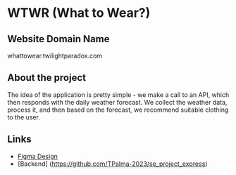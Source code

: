 # WTWR (What to Wear?)

## Website Domain Name
whattowear.twilightparadox.com

## About the project

The idea of the application is pretty simple - we make a call to an API, which then responds with the daily weather forecast. We collect the weather data, process it, and then based on the forecast, we recommend suitable clothing to the user.

## Links

- [Figma Design](https://www.figma.com/file/DTojSwldenF9UPKQZd6RRb/Sprint-10%3A-WTWR)
- [Backend] (https://github.com/TPalma-2023/se_project_express)
